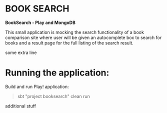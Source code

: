 BOOK SEARCH
===========

**BookSearch - Play and MongoDB**

This small application is mocking the search functionality of a book comparison site where user will be given an autocomplete box to search for books and a result page for the full listing of the search result.

some extra line

Running the application:
========================
Build and run Play! application:
> sbt "project booksearch" clean run

additional stuff
